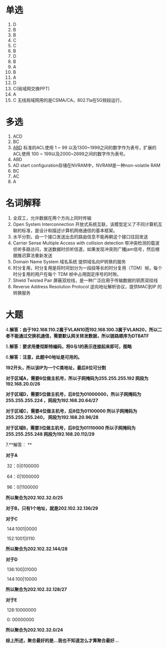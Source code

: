 # 单选



1. D
2. B
3. B
4. C
5. C
6. B
7. D
8. B
9. A
10. B
11. A
12. D
13. C(局域网交换PPT)
14. A
15. C 无线局域网用的是CSMA/CA，802.11a在5G频段运行，



# 多选

1. ACD
2. BC
3. <u>ABD</u> 标准的ACL使用 1 ~ 99 以及1300~1999之间的数字作为表号，扩展的ACL使用 100 ~ 199以及2000~2699之间的数字作为表号。
4. ABD
5. AD start configuration存储在NVRAM中，NVRAM是一种non-volatile RAM
6. BC 
7. AC
8. A


# 名词解释

1. 全双工，允许数据在两个方向上同时传输
2. Open System Interconnection 开放式系统互联，该模型定义了不同计算机互联的标准，是设计和描述计算机网络通信的基本框架。
3. 水平分割，由一个接口发送出去的路由信息不能再朝这个接口往回发送
4. Carrier Sense Multiple Access with collision detection 带冲突检测的载波侦听多路访问，发送数据时侦听信道，如果发现冲突则广播jam信号，然后根据推迟算法重新发送
5. Domain Name System 域名系统 提供域名向IP转换的服务
6. 时分复用，时分复用是将时间划分为一段段等长的时分复用（TDM）帧，每个时分复用的用户在每个 TDM 帧中占用固定序号的时隙。
7. Shield Twisted Pair 屏蔽双绞线，是一种广泛应用于传输数据的铜质双绞线
8. Reverse Address Resolution Protocol 逆向地址解析协议，提供MAC到IP 的转换服务

# 大题

4.**解答：由于192.168.110.2属于VLAN10而192.168.100.3属于VLAN20，所以二者不能通过交换机通信，需要默认网关转发数据，所以链路顺序为DTBATF**

5.**解答：要求用曼彻斯特编码，将0与1的表示连接起来即可，图略**

6.**解答：注意，此题中0地址是可用的。**

**192开头，所以该IP为一个C类地址，最后8位可分割**

**对于区域A，需要6位做主机号，所以子网掩码为255.255.255.192 网段为192.168.20.0/26**

**对于区域D，需要5位做主机号，后8位为01000000，所以子网掩码为255.255.255.224 ，网段为192.168.20.64/27**

**对于区域C，需要4位做主机号，后8位为01100000 所以子网掩码为255.255.255.240， 网段为192.168.20.96/28**

**对于区域B，需要3位做主机号，后8位为01110000 所以子网掩码为255.255.255.248 网段为192.168.20.112/29**

7.**解答： **

**对于A**

​	32：0|0100000

​	64：0|1000000

​	96：0|1100000

**所以聚合为202.102.32.0/25**

**对于B，只有1个地址，就是202.102.32.136/29**

**对于C**

​	144:1001|0000

​	152:1001|0110

**所以聚合为202.102.32.144/28**

**对于D**

​	136:100|01000

​	144:100|10000

**所以聚合为202.102.32.128/27**

**对于E**

​	128:10000000

​	0:    00000000

**所以聚合为202.102.32.0/24**

**综上所述，聚合最好的是...我也不知道怎么才算聚合最好...**

